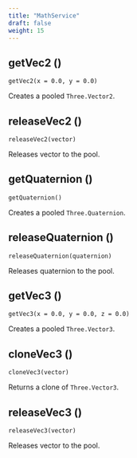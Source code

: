 ```yaml
---
title: "MathService"
draft: false
weight: 15
---
```


## getVec2 ()

`getVec2(x = 0.0, y = 0.0)`

Creates a pooled `Three.Vector2`.

## releaseVec2 ()

`releaseVec2(vector)`

Releases vector to the pool.

## getQuaternion ()

`getQuaternion()`

Creates a pooled `Three.Quaternion`.

## releaseQuaternion ()

`releaseQuaternion(quaternion)`

Releases quaternion to the pool.

## getVec3 ()

`getVec3(x = 0.0, y = 0.0, z = 0.0)`

Creates a pooled `Three.Vector3`.

## cloneVec3 ()

`cloneVec3(vector)`

Returns a clone of `Three.Vector3`.

## releaseVec3 ()

`releaseVec3(vector)`

Releases vector to the pool.
